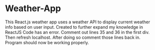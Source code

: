 # Weather-App
This React.js weather app uses a weather API to display current weather info based on user input.  Created to further expand my knowledge in ReactJS 
Code has an error. Comment out lines 35 and 36 in the first div. Then refresh localhost. After doing so comment those lines back in.
Program should now be working properly.
